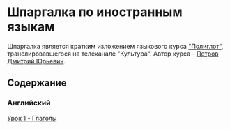 # Шпаргалка по иностранным языкам

Шпаргалка является кратким изложением языкового курса ["Полиглот"], транслировавшегося на телеканале "Культура". Автор
курса - [Петров Дмитрий Юрьевич].

["Полиглот"]: https://ru.wikipedia.org/wiki/%D0%9F%D0%BE%D0%BB%D0%B8%D0%B3%D0%BB%D0%BE%D1%82_(%D1%82%D0%B5%D0%BB%D0%B5%D0%B2%D0%B8%D0%B7%D0%B8%D0%BE%D0%BD%D0%BD%D0%B0%D1%8F_%D0%BF%D0%B5%D1%80%D0%B5%D0%B4%D0%B0%D1%87%D0%B0)
[Петров Дмитрий Юрьевич]: https://ru.wikipedia.org/wiki/%D0%9F%D0%B5%D1%82%D1%80%D0%BE%D0%B2,_%D0%94%D0%BC%D0%B8%D1%82%D1%80%D0%B8%D0%B9_%D0%AE%D1%80%D1%8C%D0%B5%D0%B2%D0%B8%D1%87

## Содержание

### Английский

[Урок 1 - Глаголы](english/01-verbs.md)
